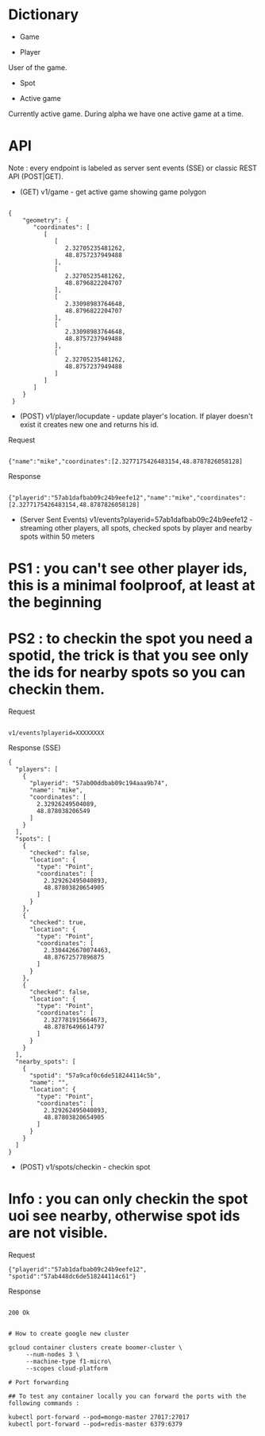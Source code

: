 
# Dictionary

- Game

- Player

User of the game.

- Spot

- Active game

Currently active game. During alpha we have one active game at a time.


# API

Note : every endpoint is labeled as server sent events (SSE) or classic REST API (POST|GET).

- (GET) v1/game  - get active game showing game polygon

```

{
    "geometry": {
       "coordinates": [
          [
             [
                2.32705235481262,
                48.8757237949488
             ],
             [
                2.32705235481262,
                48.8796822204707
             ],
             [
                2.33098983764648,
                48.8796822204707
             ],
             [
                2.33098983764648,
                48.8757237949488
             ],
             [
                2.32705235481262,
                48.8757237949488
             ]
          ]
       ]
    }
 }
```

- (POST) v1/player/locupdate - update player's location. If player doesn't exist it creates new one and returns his id.

Request
```

{"name":"mike","coordinates":[2.3277175426483154,48.8787826058128]

```

Response
```

{"playerid":"57ab1dafbab09c24b9eefe12","name":"mike","coordinates":[2.3277175426483154,48.8787826058128]

```

- (Server Sent Events)  v1/events?playerid=57ab1dafbab09c24b9eefe12  - streaming  other players, all spots, checked spots by player and nearby spots within 50 meters

# PS1 : you can't see other player ids, this is a minimal foolproof, at least at the beginning
# PS2 : to checkin the spot you need a spotid, the trick is that you see only the ids for nearby spots so you can checkin them. 

Request
```

v1/events?playerid=XXXXXXXX

```

Response (SSE)
```
{
  "players": [
    {
      "playerid": "57ab00ddbab09c194aaa9b74",
      "name": "mike",
      "coordinates": [
        2.32926249504089,
        48.878038206549
      ]
    }
  ],
  "spots": [
    {
      "checked": false,
      "location": {
        "type": "Point",
        "coordinates": [
          2.329262495040893,
          48.87803820654905
        ]
      }
    },
    {
      "checked": true,
      "location": {
        "type": "Point",
        "coordinates": [
          2.3304426670074463,
          48.87672577896875
        ]
      }
    },
    {
      "checked": false,
      "location": {
        "type": "Point",
        "coordinates": [
          2.327781915664673,
          48.87876496614797
        ]
      }
    }
  ],
  "nearby_spots": [
    {
      "spotid": "57a9caf0c6de518244114c5b",
      "name": "",
      "location": {
        "type": "Point",
        "coordinates": [
          2.329262495040893,
          48.87803820654905
        ]
      }
    }
  ]
}
```

- (POST) v1/spots/checkin - checkin spot

# Info : you can only checkin the spot uoi see nearby, otherwise spot ids are not visible.

Request
```
{"playerid":"57ab1dafbab09c24b9eefe12", "spotid":"57ab448dc6de518244114c61"}

```
Response
```

200 Ok


# How to create google new cluster

gcloud container clusters create boomer-cluster \
     --num-nodes 3 \
     --machine-type f1-micro\
     --scopes cloud-platform

# Port forwarding

## To test any container locally you can forward the ports with the following commands :

kubectl port-forward --pod=mongo-master 27017:27017
kubectl port-forward --pod=redis-master 6379:6379
